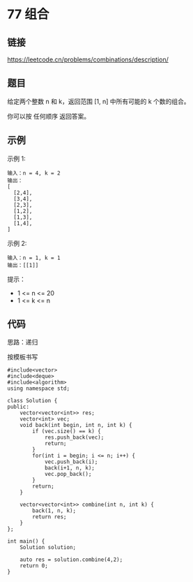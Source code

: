 # 77 组合
## 链接
https://leetcode.cn/problems/combinations/description/

## 题目 
给定两个整数 n 和 k，返回范围 [1, n] 中所有可能的 k 个数的组合。

你可以按 任何顺序 返回答案。

## 示例
示例 1:
```
输入：n = 4, k = 2
输出：
[
  [2,4],
  [3,4],
  [2,3],
  [1,2],
  [1,3],
  [1,4],
]
```
示例 2:
```
输入：n = 1, k = 1
输出：[[1]]
```

提示：

- 1 <= n <= 20
- 1 <= k <= n

## 代码
思路：递归

按模板书写

```
#include<vector>
#include<deque>
#include<algorithm>
using namespace std;

class Solution {
public:
	vector<vector<int>> res;
	vector<int> vec;
	void back(int begin, int n, int k) {
		if (vec.size() == k) {
			res.push_back(vec);
			return;
		}
		for(int i = begin; i <= n; i++) {
			vec.push_back(i);
			back(i+1, n, k);
			vec.pop_back();
		}
		return;
	}
	
    vector<vector<int>> combine(int n, int k) {
		back(1, n, k);
		return res;
    }
};

int main() {
	Solution solution;

	auto res = solution.combine(4,2);
	return 0;
}
```